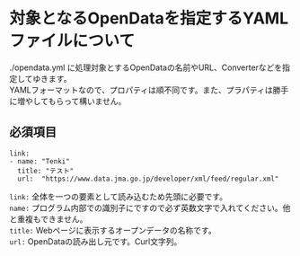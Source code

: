 # 対象となるOpenDataを指定するYAMLファイルについて
./opendata.yml に処理対象とするOpenDataの名前やURL、Converterなどを指定してゆきます。  
YAMLフォーマットなので、プロパティは順不同です。また、プラパティは勝手に増やしてもらって構いません。  

## 必須項目
``````
link:
- name: "Tenki"
  title: "テスト"
  url:  "https://www.data.jma.go.jp/developer/xml/feed/regular.xml"
``````

`link:` 全体を一つの要素として読み込むため先頭に必要です。    
`name:` プログラム内部での識別子にですので必ず英数文字で入れてください。他と重複もできません。   
`title:` Webページに表示するオープンデータの名称です。  
`url:` OpenDataの読み出し元です。Curl文字列。  


